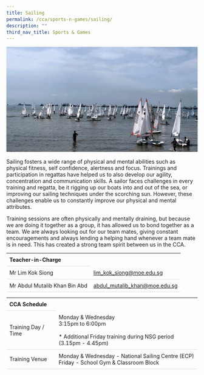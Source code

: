 ```yaml
---
title: Sailing
permalink: /cca/sports-n-games/sailing/
description: ""
third_nav_title: Sports & Games
---
```

<style>
table {
  border-collapse: collapse;
  width: 100%;
}

th, td {
  padding: 8px;
  text-align: left;
  border-bottom: 1px solid #ddd;
}

tr:hover {background-color: #F5F5DC;}
</style>

<img src="/images/CCA/Sailing/sailing.gif">

<p>Sailing fosters a wide range of physical and mental abilities such as physical fitness, self confidence, alertness and focus. Trainings and participation in regattas have helped us to also develop our agility, concentration and communication skills. A sailor faces challenges in every training and regatta, be it rigging up our boats into and out of the sea, or improving our sailing techniques under the scorching sun. However, these challenges enable us to constantly improve our physical and mental attributes.</p>

<p>Training sessions are often physically and mentally draining, but because we are doing it together as a group, it has allowed us to bond together as a team. We are always looking out for our team mates, giving constant encouragements and always lending a helping hand whenever a team mate is in need. This has created a strong team spirit between us in the CCA.</p>
<table>
	<tbody>
		<tr>
			<th colspan="1">Teacher-in-Charge</th>
</tr>
	<tr>
	<td rowspan="1">Mr Lim Kok Siong</td>
 <td><a target="" href="mailto:lim_kok_siong@moe.edu.sg">lim_kok_siong@moe.edu.sg</a></td>
	</tr>
		<tr>
	<td rowspan="1">Mr Abdul Mutalib Khan Bin Abd</td>
 <td><a target="" href="mailto:abdul_mutalib_khan@moe.edu.sg">abdul_mutalib_khan@moe.edu.sg</a></td>
	 	</tr>
</tbody>
</table>
<table>
	<tbody>
		<tr>
			<th colspan="1">CCA Schedule</th>
</tr>
		<tr>
	<td rowspan="1"> Training Day / Time</td>
<td>Monday &amp; Wednesday<br>
	3:15pm to 6:00pm<br><br>
	* Additional Friday training during NSG period (3.15pm - 4.45pm)
			</td>
	 	</tr>
<tr>
	<td rowspan="1">Training Venue</td>
 <td rowspan="1"> Monday &amp; Wednesday - National Sailing Centre (ECP)<br>
	 Friday - School Gym &amp; Classroom Block
	</td>
	</tr>
</tbody>
</table>